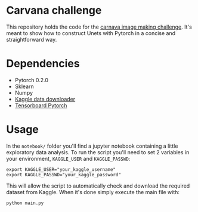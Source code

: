 # Carvana challenge

This repository holds the code for the [carnava image making challenge](https://www.kaggle.com/c/carvana-image-masking-challenge). It's meant to show how to construct Unets with Pytorch in a concise and straightforward way.

# Dependencies

 - Pytorch 0.2.0
 - Sklearn
 - Numpy
 - [Kaggle data downloader](https://github.com/EKami/kaggle-data-downloader)
 - [Tensorboard Pytorch](https://github.com/lanpa/tensorboard-pytorch)

# Usage

In the `notebook/` folder you'll find a jupyter notebook containing a little exploratory data analysis.
To run the script you'll need to set 2 variables in your environment, `KAGGLE_USER` and `KAGGLE_PASSWD`:
```
export KAGGLE_USER="your_kaggle_username"
export KAGGLE_PASSWD="your_kaggle_password"
```

This will allow the script to automatically check and download the required dataset from Kaggle.
When it's done simply execute the main file with:
```
python main.py
```

